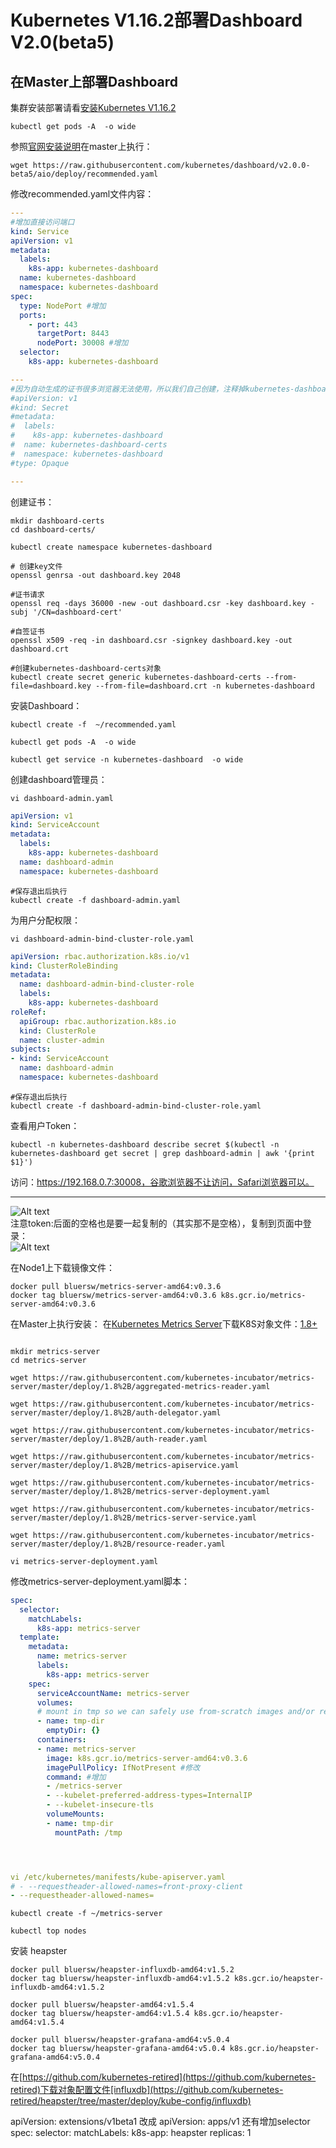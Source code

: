 # Kubernetes V1.16.2部署Dashboard V2.0(beta5)

## 在Master上部署Dashboard

集群安装部署请看[安装Kubernetes V1.16.2](Install.md)

```shell
kubectl get pods -A  -o wide
```

参照[官网安装说明](https://github.com/kubernetes/dashboard/blob/93474e53b9ce5a1de0acba93c5aff6295d91dd19/docs/user/installation.md)在master上执行：

```shell
wget https://raw.githubusercontent.com/kubernetes/dashboard/v2.0.0-beta5/aio/deploy/recommended.yaml
```

修改recommended.yaml文件内容：

```yaml
---
#增加直接访问端口
kind: Service
apiVersion: v1
metadata:
  labels:
    k8s-app: kubernetes-dashboard
  name: kubernetes-dashboard
  namespace: kubernetes-dashboard
spec:
  type: NodePort #增加
  ports:
    - port: 443
      targetPort: 8443
      nodePort: 30008 #增加
  selector:
    k8s-app: kubernetes-dashboard

---
#因为自动生成的证书很多浏览器无法使用，所以我们自己创建，注释掉kubernetes-dashboard-certs对象声明
#apiVersion: v1
#kind: Secret
#metadata:
#  labels:
#    k8s-app: kubernetes-dashboard
#  name: kubernetes-dashboard-certs
#  namespace: kubernetes-dashboard
#type: Opaque

---
```

创建证书：

```shell
mkdir dashboard-certs
cd dashboard-certs/

kubectl create namespace kubernetes-dashboard

# 创建key文件
openssl genrsa -out dashboard.key 2048

#证书请求
openssl req -days 36000 -new -out dashboard.csr -key dashboard.key -subj '/CN=dashboard-cert'

#自签证书
openssl x509 -req -in dashboard.csr -signkey dashboard.key -out dashboard.crt

#创建kubernetes-dashboard-certs对象
kubectl create secret generic kubernetes-dashboard-certs --from-file=dashboard.key --from-file=dashboard.crt -n kubernetes-dashboard
```

安装Dashboard：

```shell
kubectl create -f  ~/recommended.yaml

kubectl get pods -A  -o wide

kubectl get service -n kubernetes-dashboard  -o wide
```

创建dashboard管理员：

```shell
vi dashboard-admin.yaml
```

```yaml
apiVersion: v1
kind: ServiceAccount
metadata:
  labels:
    k8s-app: kubernetes-dashboard
  name: dashboard-admin
  namespace: kubernetes-dashboard
```

```shell
#保存退出后执行
kubectl create -f dashboard-admin.yaml
```

为用户分配权限：

```shell
vi dashboard-admin-bind-cluster-role.yaml
```

```yaml
apiVersion: rbac.authorization.k8s.io/v1
kind: ClusterRoleBinding
metadata:
  name: dashboard-admin-bind-cluster-role
  labels:
    k8s-app: kubernetes-dashboard
roleRef:
  apiGroup: rbac.authorization.k8s.io
  kind: ClusterRole
  name: cluster-admin
subjects:
- kind: ServiceAccount
  name: dashboard-admin
  namespace: kubernetes-dashboard
```

```shell
#保存退出后执行
kubectl create -f dashboard-admin-bind-cluster-role.yaml
```

查看用户Token：

```shell
kubectl -n kubernetes-dashboard describe secret $(kubectl -n kubernetes-dashboard get secret | grep dashboard-admin | awk '{print $1}')
```

访问：https://192.168.0.7:30008，谷歌浏览器不让访问，Safari浏览器可以。

----------------------------------
![Alt text](http://static.bluersw.com/images/Kubernetes/Kubernetes-Dashboard-02.png)  
注意token:后面的空格也是要一起复制的（其实那不是空格），复制到页面中登录：  
![Alt text](http://static.bluersw.com/images/Kubernetes/Kubernetes-Dashboard-03.png)  

在Node1上下载镜像文件：

```shell
docker pull bluersw/metrics-server-amd64:v0.3.6
docker tag bluersw/metrics-server-amd64:v0.3.6 k8s.gcr.io/metrics-server-amd64:v0.3.6  
```

在Master上执行安装：
在[Kubernetes Metrics Server](https://github.com/kubernetes-incubator/metrics-server)下载K8S对象文件：[1.8+](https://github.com/kubernetes-incubator/metrics-server/tree/master/deploy/1.8%2B)

```shell

mkdir metrics-server
cd metrics-server

wget https://raw.githubusercontent.com/kubernetes-incubator/metrics-server/master/deploy/1.8%2B/aggregated-metrics-reader.yaml

wget https://raw.githubusercontent.com/kubernetes-incubator/metrics-server/master/deploy/1.8%2B/auth-delegator.yaml

wget https://raw.githubusercontent.com/kubernetes-incubator/metrics-server/master/deploy/1.8%2B/auth-reader.yaml

wget https://raw.githubusercontent.com/kubernetes-incubator/metrics-server/master/deploy/1.8%2B/metrics-apiservice.yaml

wget https://raw.githubusercontent.com/kubernetes-incubator/metrics-server/master/deploy/1.8%2B/metrics-server-deployment.yaml

wget https://raw.githubusercontent.com/kubernetes-incubator/metrics-server/master/deploy/1.8%2B/metrics-server-service.yaml

wget https://raw.githubusercontent.com/kubernetes-incubator/metrics-server/master/deploy/1.8%2B/resource-reader.yaml

```

```shell
vi metrics-server-deployment.yaml
```

修改metrics-server-deployment.yaml脚本：

```yaml
spec:
  selector:
    matchLabels:
      k8s-app: metrics-server
  template:
    metadata:
      name: metrics-server
      labels:
        k8s-app: metrics-server
    spec:
      serviceAccountName: metrics-server
      volumes:
      # mount in tmp so we can safely use from-scratch images and/or read-only containers
      - name: tmp-dir
        emptyDir: {}
      containers:
      - name: metrics-server
        image: k8s.gcr.io/metrics-server-amd64:v0.3.6
        imagePullPolicy: IfNotPresent #修改
        command: #增加
        - /metrics-server
        - --kubelet-preferred-address-types=InternalIP
        - --kubelet-insecure-tls
        volumeMounts:
        - name: tmp-dir
          mountPath: /tmp




vi /etc/kubernetes/manifests/kube-apiserver.yaml  
# - --requestheader-allowed-names=front-proxy-client
- --requestheader-allowed-names=
```

```shell
kubectl create -f ~/metrics-server

kubectl top nodes
```

安装 heapster

```shell
docker pull bluersw/heapster-influxdb-amd64:v1.5.2
docker tag bluersw/heapster-influxdb-amd64:v1.5.2 k8s.gcr.io/heapster-influxdb-amd64:v1.5.2

docker pull bluersw/heapster-amd64:v1.5.4
docker tag bluersw/heapster-amd64:v1.5.4 k8s.gcr.io/heapster-amd64:v1.5.4

docker pull bluersw/heapster-grafana-amd64:v5.0.4
docker tag bluersw/heapster-grafana-amd64:v5.0.4 k8s.gcr.io/heapster-grafana-amd64:v5.0.4
```

在[https://github.com/kubernetes-retired](https://github.com/kubernetes-retired)下载对象配置文件[influxdb](https://github.com/kubernetes-retired/heapster/tree/master/deploy/kube-config/influxdb)


apiVersion: extensions/v1beta1 改成 apiVersion: apps/v1 
还有增加selector
spec:
  selector:
    matchLabels:
     k8s-app: heapster
  replicas: 1
  